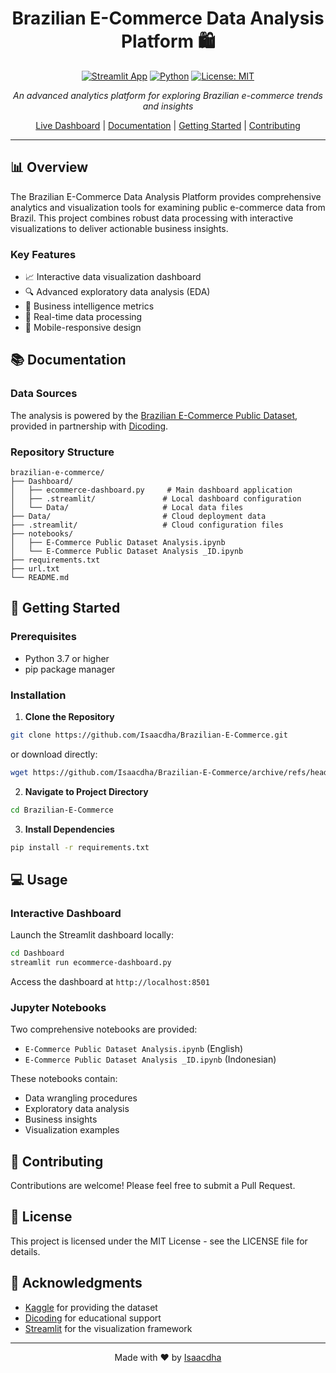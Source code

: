<div align="center">

# Brazilian E-Commerce Data Analysis Platform 🛍️

[![Streamlit App](https://static.streamlit.io/badges/streamlit_badge_black_white.svg)](https://brazilian-ecommerce-idha.streamlit.app/)
[![Python](https://img.shields.io/badge/Python-3.7%2B-blue.svg)](https://www.python.org/)
[![License: MIT](https://img.shields.io/badge/License-MIT-yellow.svg)](https://opensource.org/licenses/MIT)

*An advanced analytics platform for exploring Brazilian e-commerce trends and insights*

[Live Dashboard](https://brazilian-ecommerce-idha.streamlit.app/) | [Documentation](#documentation) | [Getting Started](#getting-started) | [Contributing](#contributing)

</div>

---

## 📊 Overview

The Brazilian E-Commerce Data Analysis Platform provides comprehensive analytics and visualization tools for examining public e-commerce data from Brazil. This project combines robust data processing with interactive visualizations to deliver actionable business insights.

### Key Features
- 📈 Interactive data visualization dashboard
- 🔍 Advanced exploratory data analysis (EDA)
- 💼 Business intelligence metrics
- 🔄 Real-time data processing
- 📱 Mobile-responsive design

## 📚 Documentation

### Data Sources
The analysis is powered by the [Brazilian E-Commerce Public Dataset](https://www.kaggle.com/datasets/olistbr/brazilian-ecommerce), provided in partnership with [Dicoding](https://www.dicoding.com/).

### Repository Structure
```
brazilian-e-commerce/
├── Dashboard/
│   ├── ecommerce-dashboard.py     # Main dashboard application
│   ├── .streamlit/               # Local dashboard configuration
│   └── Data/                     # Local data files
├── Data/                         # Cloud deployment data
├── .streamlit/                   # Cloud configuration files
├── notebooks/
│   ├── E-Commerce Public Dataset Analysis.ipynb
│   └── E-Commerce Public Dataset Analysis _ID.ipynb
├── requirements.txt
├── url.txt
└── README.md
```

## 🚀 Getting Started

### Prerequisites
- Python 3.7 or higher
- pip package manager

### Installation

1. **Clone the Repository**
```bash
git clone https://github.com/Isaacdha/Brazilian-E-Commerce.git
```
   or download directly:
```bash
wget https://github.com/Isaacdha/Brazilian-E-Commerce/archive/refs/heads/main.zip
```

2. **Navigate to Project Directory**
```bash
cd Brazilian-E-Commerce
```

3. **Install Dependencies**
```bash
pip install -r requirements.txt
```

## 💻 Usage

### Interactive Dashboard
Launch the Streamlit dashboard locally:
```bash
cd Dashboard
streamlit run ecommerce-dashboard.py
```
Access the dashboard at `http://localhost:8501`

### Jupyter Notebooks
Two comprehensive notebooks are provided:
- `E-Commerce Public Dataset Analysis.ipynb` (English)
- `E-Commerce Public Dataset Analysis _ID.ipynb` (Indonesian)

These notebooks contain:
- Data wrangling procedures
- Exploratory data analysis
- Business insights
- Visualization examples

## 🤝 Contributing

Contributions are welcome! Please feel free to submit a Pull Request.

## 📄 License

This project is licensed under the MIT License - see the LICENSE file for details.

## 🙏 Acknowledgments

- [Kaggle](https://www.kaggle.com/) for providing the dataset
- [Dicoding](https://www.dicoding.com/) for educational support
- [Streamlit](https://streamlit.io/) for the visualization framework

---

<div align="center">

Made with ❤️ by [Isaacdha](https://github.com/Isaacdha)

</div>
